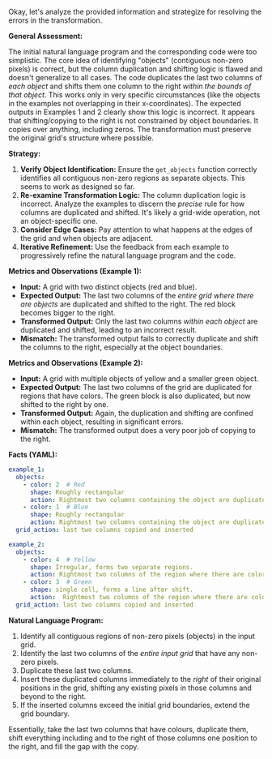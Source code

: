 Okay, let's analyze the provided information and strategize for resolving the errors in the transformation.

**General Assessment:**

The initial natural language program and the corresponding code were too simplistic. The core idea of identifying "objects" (contiguous non-zero pixels) is correct, but the column duplication and shifting logic is flawed and doesn't generalize to all cases. The code duplicates the last two columns of *each object* and shifts them one column to the right *within the bounds of that object*.  This works only in very specific circumstances (like the objects in the examples not overlapping in their x-coordinates). The expected outputs in Examples 1 and 2 clearly show this logic is incorrect. It appears that shifting/copying to the right is not constrained by object boundaries. It copies over anything, including zeros. The transformation must preserve the original grid's structure where possible.

**Strategy:**

1. **Verify Object Identification:** Ensure the `get_objects` function correctly identifies all contiguous non-zero regions as separate objects. This seems to work as designed so far.
2. **Re-examine Transformation Logic:** The column duplication logic is incorrect. Analyze the examples to discern the *precise* rule for how columns are duplicated and shifted. It's likely a grid-wide operation, not an object-specific one.
3. **Consider Edge Cases:** Pay attention to what happens at the edges of the grid and when objects are adjacent.
4. **Iterative Refinement:**  Use the feedback from each example to progressively refine the natural language program and the code.

**Metrics and Observations (Example 1):**

- **Input:** A grid with two distinct objects (red and blue).
- **Expected Output:** The last two columns of the *entire grid where there are objects* are duplicated and shifted to the right. The red block becomes bigger to the right.
- **Transformed Output:** Only the last two columns *within each object* are duplicated and shifted, leading to an incorrect result.
- **Mismatch:** The transformed output fails to correctly duplicate and shift the columns to the right, especially at the object boundaries.

**Metrics and Observations (Example 2):**

- **Input:** A grid with multiple objects of yellow and a smaller green object.
- **Expected Output:** The last two columns of the grid are duplicated for regions that have colors. The green block is also duplicated, but now shifted to the right by one.
- **Transformed Output:** Again, the duplication and shifting are confined within each object, resulting in significant errors.
- **Mismatch:** The transformed output does a very poor job of copying to the right.

**Facts (YAML):**


```yaml
example_1:
  objects:
    - color: 2  # Red
      shape: Roughly rectangular
      action: Rightmost two columns containing the object are duplicated and shifted one position to the right.
    - color: 1  # Blue
      shape: Roughly rectangular
      action: Rightmost two columns containing the object are duplicated and shifted one position to the right.
  grid_action: last two columns copied and inserted

example_2:
  objects:
    - color: 4  # Yellow
      shape: Irregular, forms two separate regions.
      action: Rightmost two columns of the region where there are colors are duplicated and shift one position to right.
    - color: 3  # Green
      shape: single cell, forms a line after shift.
      action:  Rightmost two columns of the region where there are colors are duplicated and shift one position to right.
  grid_action: last two columns copied and inserted
```


**Natural Language Program:**

1.  Identify all contiguous regions of non-zero pixels (objects) in the input grid.
2.  Identify the last two columns of the *entire input grid* that have any non-zero pixels.
3.  Duplicate these last two columns.
4.  Insert these duplicated columns immediately to the *right* of their original positions in the grid, shifting any existing pixels in those columns and beyond to the right.
5.  If the inserted columns exceed the initial grid boundaries, extend the grid boundary.

Essentially, take the last two columns that have colours, duplicate them, shift everything including and to the right of those columns one position to the right, and fill the gap with the copy.

